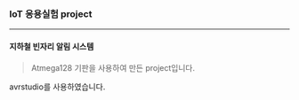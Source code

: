 ### IoT 응용실험 project
---
#### 지하철 빈자리 알림 시스템
> Atmega128 기판을 사용하여 만든 project입니다.

avrstudio를 사용하였습니다.
